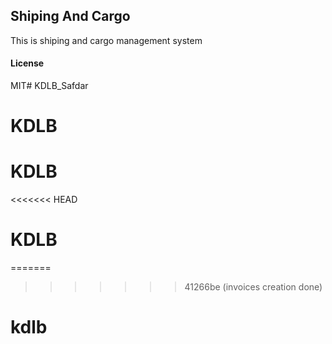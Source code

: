 ## Shiping And Cargo

This is shiping and cargo management system

#### License

MIT# KDLB_Safdar
# KDLB
# KDLB
<<<<<<< HEAD
# KDLB
=======
>>>>>>> 41266be (invoices creation done)
# kdlb
